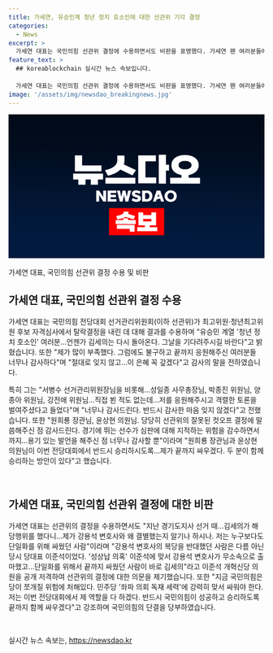 ```yaml
---
title: 가세연, 유승민계 청년 정치 호소인에 대한 선관위 기각 결정
categories:
  - News
excerpt: >
  가세연 대표는 국민의힘 선관위 결정에 수용하면서도 비판을 표명했다. 가세연 팬 여러분들에게 국민의힘 탈당을 당부하며 대한민국을 지켜야 한다고 말하며 민주당에 강력히 맞서겠다고 다짐했다. 또한, 선거관리위원회의 결정에 대해 의문을 제기하고, 국민의힘 내 분열을 우려하는 발언도 이어졌다. 결론적으로, 국민의힘 내 분열 우려와 민주당에 대한 강력한 대응을 약속하며, 가세연의 존재감을 증명한 모습이다.
feature_text: >
  ## koreablockchain 실시간 뉴스 속보입니다.

  가세연 대표는 국민의힘 선관위 결정에 수용하면서도 비판을 표명했다. 가세연 팬 여러분들에게 국민의힘 탈당을 당부하며 대한민국을 지켜야 한다고 말하며 민주당에 강력히 맞서겠다고 다짐했다. 또한, 선거관리위원회의 결정에 대해 의문을 제기하고, 국민의힘 내 분열을 우려하는 발언도 이어졌다. 결론적으로, 국민의힘 내 분열 우려와 민주당에 대한 강력한 대응을 약속하며, 가세연의 존재감을 증명한 모습이다.
image: '/assets/img/newsdao_breakingnews.jpg'
---
```


<p><img src="/assets/img/newsdao_breakingnews.jpg" alt="koreablockchain 속보" /></p>

<p>가세연 대표, 국민의힘 선관위 결정 수용 및 비판</p>

<h2 data-ke-size="size26">가세연 대표, 국민의힘 선관위 결정 수용</h2>

<p>가세연 대표는 국민의힘 전당대회 선거관리위원회(이하 선관위)가 최고위원·청년최고위원 후보 자격심사에서 탈락결정을 내린 데 대해 결과를 수용하며 "유승민 계열 '청년 정치 호소인' 여러분…언젠가 김세의는 다시 돌아온다. 그날을 기다려주시길 바란다"고 밝혔습니다. 또한 "제가 많이 부족했다. 그럼에도 불구하고 끝까지 응원해주신 여러분들 너무나 감사하다"며 "절대로 잊지 않고…이 은혜 꼭 갚겠다"고 감사의 말을 전하였습니다.</p>

<p>특히 그는 "서병수 선거관리위원장님을 비롯해…성일종 사무총장님, 박종진 위원님, 양종아 위원님, 강전애 위원님…직접 뵌 적도 없는데…저를 응원해주시고 격렬한 토론을 벌여주셨다고 들었다"며 "너무나 감사드린다. 반드시 감사한 마음 잊지 않겠다"고 전했습니다. 또한 "원희룡 장관님, 윤상현 의원님. 당당히 선관위의 잘못된 컷오프 결정에 말씀해주신 점 감사드린다. 경기에 뛰는 선수가 심판에 대해 지적하는 위험을 감수하면서까지…용기 있는 발언을 해주신 점 너무나 감사할 뿐"이라며 "원희룡 장관님과 윤상현 의원님이 이번 전당대회에서 반드시 승리하시도록…제가 끝까지 싸우겠다. 두 분이 함께 승리하는 방안이 있다"고 했습니다.</p>

<p data-ke-size="size16">&nbsp;</p>

<h2 data-ke-size="size26">가세연 대표, 국민의힘 선관위 결정에 대한 비판</h2>

<p>가세연 대표는 선관위의 결정을 수용하면서도 "지난 경기도지사 선거 때…김세의가 해당행위를 했다니…제가 강용석 변호사와 왜 결별했는지 알기나 하시나. 저는 누구보다도 단일화를 위해 싸웠던 사람"이라며 "강용석 변호사의 복당을 반대했던 사람은 다름 아닌 당시 당대표 이준석이었다. '성상납 의혹' 이준석에 맞서 강용석 변호사가 무소속으로 출마했고…단일화를 위해서 끝까지 싸웠던 사람이 바로 김세의"라고 이준석 개혁신당 의원을 공개 저격하여 선관위의 결정에 대한 의문을 제기했습니다. 또한 "지금 국민의힘은 당이 쪼개질 위험에 처해있다. 민주당 '좌파 의회 독재 세력'에 강력히 맞서 싸워야 한다. 저는 이번 전당대회에서 제 역할을 다 하겠다. 반드시 국민의힘이 성공하고 승리하도록 끝까지 함께 싸우겠다"고 강조하며 국민의힘의 단결을 당부하였습니다.</p>

<p data-ke-size="size16">&nbsp;</p>
실시간 뉴스 속보는, <a href="https://newsdao.kr" rel="dofollow">https://newsdao.kr</a>



